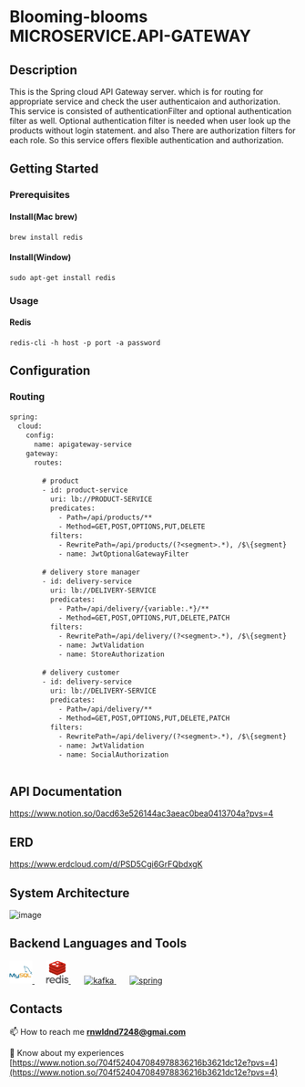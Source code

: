 
# Blooming-blooms MICROSERVICE.API-GATEWAY

## Description
This is the Spring cloud API Gateway server. which is for routing for appropriate service and check the user authenticaion and authorization. This service is consisted of authenticationFilter and optional authentication filter as well. Optional authentication filter is needed when user look up the products without login statement. and also There are authorization filters for each role. So this service offers flexible authentication and authorization.

## Getting Started

### Prerequisites

#### Install(Mac brew)
```
brew install redis
```
#### Install(Window)
```
sudo apt-get install redis
```

### Usage 

#### Redis
```
redis-cli -h host -p port -a password
```

## Configuration

### Routing
```
spring:
  cloud:
    config:
      name: apigateway-service
    gateway:
      routes:

        # product
        - id: product-service
          uri: lb://PRODUCT-SERVICE
          predicates:
            - Path=/api/products/**
            - Method=GET,POST,OPTIONS,PUT,DELETE
          filters:
            - RewritePath=/api/products/(?<segment>.*), /$\{segment}
            - name: JwtOptionalGatewayFilter

        # delivery store manager
        - id: delivery-service
          uri: lb://DELIVERY-SERVICE
          predicates:
            - Path=/api/delivery/{variable:.*}/**
            - Method=GET,POST,OPTIONS,PUT,DELETE,PATCH
          filters:
            - RewritePath=/api/delivery/(?<segment>.*), /$\{segment}
            - name: JwtValidation
            - name: StoreAuthorization

        # delivery customer
        - id: delivery-service
          uri: lb://DELIVERY-SERVICE
          predicates:
            - Path=/api/delivery/**
            - Method=GET,POST,OPTIONS,PUT,DELETE,PATCH
          filters:
            - RewritePath=/api/delivery/(?<segment>.*), /$\{segment}
            - name: JwtValidation
            - name: SocialAuthorization


```
## API Documentation

https://www.notion.so/0acd63e526144ac3aeac0bea0413704a?pvs=4

## ERD

https://www.erdcloud.com/d/PSD5Cgi6GrFQbdxgK

## System Architecture
![image](https://github.com/JIUNG9/BB-APIGATEWAY-SERVICE/assets/60885635/ba580899-5ef3-4dda-b242-8d4d84666640)


<!-- Backend Languages and Tools -->
## Backend Languages and Tools
<p align="left">
  <!-- Database Icons -->
  <a href="https://www.mysql.com/" target="_blank" rel="noreferrer"> <img src="https://raw.githubusercontent.com/devicons/devicon/master/icons/mysql/mysql-original-wordmark.svg" alt="mysql" width="40" height="40"/> </a>&nbsp;&nbsp;&nbsp;&nbsp
   <a href="https://redis.io" target="_blank" rel="noreferrer"> <img src="https://raw.githubusercontent.com/devicons/devicon/master/icons/redis/redis-original-wordmark.svg" alt="redis" width="40" height="40"/> </a>&nbsp;&nbsp;&nbsp; &nbsp;
  <a href="https://kafka.apache.org/" target="_blank" rel="noreferrer"> <img src="https://www.vectorlogo.zone/logos/apache_kafka/apache_kafka-icon.svg" alt="kafka" width="40" height="40"/> </a>&nbsp;&nbsp;&nbsp; &nbsp;
  <!-- Framework Icons -->
  <a href="https://spring.io/" target="_blank" rel="noreferrer"> <img src="https://www.vectorlogo.zone/logos/springio/springio-icon.svg" alt="spring" width="40" height="40"/> </a>
</p>



## Contacts

📫 How to reach me **rnwldnd7248@gmai.com**

 📄 Know about my experiences [https://www.notion.so/704f524047084978836216b3621dc12e?pvs=4](https://www.notion.so/704f524047084978836216b3621dc12e?pvs=4)
